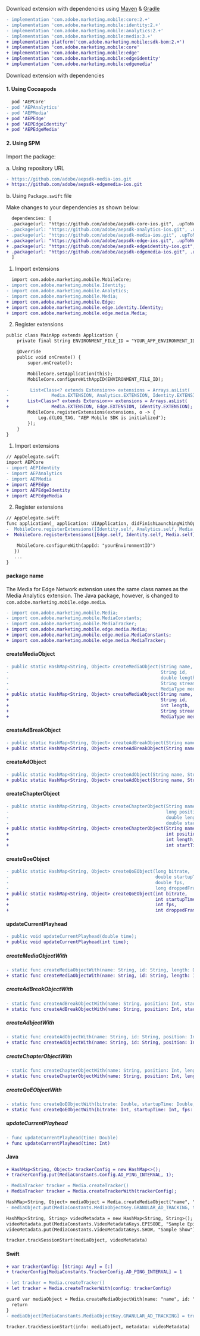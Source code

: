 <Variant platform="android" section="install-dependency" repeat="2"/>

Download extension with dependencies using [Maven](https://maven.apache.org/) & [Gradle](https://gradle.org/)

```diff
- implementation 'com.adobe.marketing.mobile:core:2.+'
- implementation 'com.adobe.marketing.mobile:identity:2.+'
- implementation 'com.adobe.marketing.mobile:analytics:2.+'
- implementation 'com.adobe.marketing.mobile:media:3.+'
+ implementation platform('com.adobe.marketing.mobile:sdk-bom:2.+')
+ implementation 'com.adobe.marketing.mobile:core'
+ implementation 'com.adobe.marketing.mobile:edge'
+ implementation 'com.adobe.marketing.mobile:edgeidentity'
+ implementation 'com.adobe.marketing.mobile:edgemedia'
```

<Variant platform="ios" section="install-dependency" repeat="10"/>

Download extension with dependencies

#### 1. Using Cocoapods

```diff
  pod 'AEPCore'
- pod 'AEPAnalytics'
- pod 'AEPMedia'
+ pod 'AEPEdge'
+ pod 'AEPEdgeIdentity'
+ pod 'AEPEdgeMedia'
```

#### 2. Using SPM

Import the package:

a. Using repository URL

```diff
- https://github.com/adobe/aepsdk-media-ios.git
+ https://github.com/adobe/aepsdk-edgemedia-ios.git
```

b. Using `Package.swift` file

Make changes to your dependencies as shown below:

```diff
  dependencies: [
  .package(url: "https://github.com/adobe/aepsdk-core-ios.git", .upToNextMajor(from: "4.0.0")),
- .package(url: "https://github.com/adobe/aepsdk-analytics-ios.git", .upToNextMajor(from: "4.0.0")),
- .package(url: "https://github.com/adobe/aepsdk-media-ios.git", .upToNextMajor(from: "4.0.0"))
+ .package(url: "https://github.com/adobe/aepsdk-edge-ios.git", .upToNextMajor(from: "4.0.0")),
+ .package(url: "https://github.com/adobe/aepsdk-edgeidentity-ios.git", .upToNextMajor(from: "4.0.0")),
+ .package(url: "https://github.com/adobe/aepsdk-edgemedia-ios.git", .upToNextMajor(from: "4.0.0"))
  ]
```

<Variant platform="android" section="import-dependency" repeat="4"/>

1. Import extensions

```diff
  import com.adobe.marketing.mobile.MobileCore;
- import com.adobe.marketing.mobile.Identity;
- import com.adobe.marketing.mobile.Analytics;
- import com.adobe.marketing.mobile.Media;
+ import com.adobe.marketing.mobile.Edge;
+ import com.adobe.marketing.mobile.edge.identity.Identity;
+ import com.adobe.marketing.mobile.edge.media.Media;
```

2. Register extensions

```diff
public class MainApp extends Application {
    private final String ENVIRONMENT_FILE_ID = "YOUR_APP_ENVIRONMENT_ID";

    @Override
    public void onCreate() {
        super.onCreate();

        MobileCore.setApplication(this);
        MobileCore.configureWithAppID(ENVIRONMENT_FILE_ID);

-        List<Class<? extends Extension>> extensions = Arrays.asList(
-                Media.EXTENSION, Analytics.EXTENSION, Identity.EXTENSION);
+       List<Class<? extends Extension>> extensions = Arrays.asList(
+                Media.EXTENSION, Edge.EXTENSION, Identity.EXTENSION);
        MobileCore.registerExtensions(extensions, o -> {
            Log.d(LOG_TAG, "AEP Mobile SDK is initialized");
        });
    }
}
```

<Variant platform="ios" section="import-dependency" repeat="4"/>

1. Import extensions

```diff
// AppDelegate.swift
import AEPCore
- import AEPIdentity
- import AEPAnalytics
- import AEPMedia
+ import AEPEdge
+ import AEPEdgeIdentity
+ import AEPEdgeMedia
```

2. Register extensions

```diff
// AppDelegate.swift
func application(_ application: UIApplication, didFinishLaunchingWithOptions launchOptions: [UIApplication.LaunchOptionsKey: Any]?) -> Bool {
-  MobileCore.registerExtensions([Identity.self, Analytics.self, Media.self], {
+  MobileCore.registerExtensions([Edge.self, Identity.self, Media.self], {

    MobileCore.configureWith(appId: "yourEnvironmentID")
   })
   ...
}
```

<Variant platform="android" section="api-changes" repeat="15"/>

#### package name

The Media for Edge Network extension uses the same class names as the Media Analytics extension. The Java package, however, is changed to `com.adobe.marketing.mobile.edge.media`.

```diff
- import com.adobe.marketing.mobile.Media;
- import com.adobe.marketing.mobile.MediaConstants;
- import com.adobe.marketing.mobile.MediaTracker;
+ import com.adobe.marketing.mobile.edge.media.Media;
+ import com.adobe.marketing.mobile.edge.media.MediaConstants;
+ import com.adobe.marketing.mobile.edge.media.MediaTracker;
```

#### createMediaObject

```diff
- public static HashMap<String, Object> createMediaObject(String name,
-                                                         String id,
-                                                         double length,
-                                                         String streamType,
-                                                         MediaType mediaType);
+ public static HashMap<String, Object> createMediaObject(String name,
+                                                         String id,
+                                                         int length,
+                                                         String streamType,
+                                                         MediaType mediaType);
```

#### createAdBreakObject

```diff
- public static HashMap<String, Object> createAdBreakObject(String name, long position, double startTime);
+ public static HashMap<String, Object> createAdBreakObject(String name, int position, int startTime);
```

#### createAdObject

```diff
- public static HashMap<String, Object> createAdObject(String name, String id, long position, double length);
+ public static HashMap<String, Object> createAdObject(String name, String id, int position, int length);
```

#### createChapterObject

```diff
- public static HashMap<String, Object> createChapterObject(String name,
-                                                           long position,
-                                                           double length,
-                                                           double startTime);
+ public static HashMap<String, Object> createChapterObject(String name,
+                                                           int position,
+                                                           int length,
+                                                           int startTime);
```

#### createQoeObject

```diff
- public static HashMap<String, Object> createQoEObject(long bitrate,
-                                                       double startupTime,
-                                                       double fps,
-                                                       long droppedFrames);
+ public static HashMap<String, Object> createQoEObject(int bitrate,
+                                                       int startupTime,
+                                                       int fps,
+                                                       int droppedFrames);
```

#### updateCurrentPlayhead

```diff
- public void updateCurrentPlayhead(double time);
+ public void updateCurrentPlayhead(int time);
```

<Variant platform="ios" section="api-changes" repeat="12"/>

##### createMediaObjectWith

```diff
- static func createMediaObjectWith(name: String, id: String, length: Double, streamType: String, mediaType: MediaType) -> [String: Any]?
+ static func createMediaObjectWith(name: String, id: String, length: Int, streamType: String, mediaType: MediaType) -> [String: Any]?
```

##### createAdBreakObjectWith

```diff
- static func createAdBreakObjectWith(name: String, position: Int, startTime: Double) -> [String: Any]?
+ static func createAdBreakObjectWith(name: String, position: Int, startTime: Int) -> [String: Any]?
```

##### createAdbjectWith

```diff
- static func createAdObjectWith(name: String, id: String, position: Int, length: Double) -> [String: Any]?
+ static func createAdObjectWith(name: String, id: String, position: Int, length: Int) -> [String: Any]?
```

##### createChapterObjectWith

```diff
- static func createChapterObjectWith(name: String, position: Int, length: Double, startTime: Double) -> [String: Any]?
+ static func createChapterObjectWith(name: String, position: Int, length: Int, startTime: Int) -> [String: Any]?
```

##### createQoEObjectWith

```diff
- static func createQoEObjectWith(bitrate: Double, startupTime: Double, fps: Double, droppedFrames: Double) -> [String: Any]?
+ static func createQoEObjectWith(bitrate: Int, startupTime: Int, fps: Int, droppedFrames: Int) -> [String: Any]?
```

##### updateCurrentPlayhead

```diff
- func updateCurrentPlayhead(time: Double)
+ func updateCurrentPlayhead(time: Int)
```

<Variant platform="android" section="custom-interval" repeat="2"/>

#### Java

```diff
+ HashMap<String, Object> trackerConfig = new HashMap<>();
+ trackerConfig.put(MediaConstants.Config.AD_PING_INTERVAL, 1);

- MediaTracker tracker = Media.createTracker()
+ MediaTracker tracker = Media.createTrackerWith(trackerConfig);

HashMap<String, Object> mediaObject = Media.createMediaObject("name", "id", 30, "vod", Media.MediaType.Video);
- mediaObject.put(MediaConstants.MediaObjectKey.GRANULAR_AD_TRACKING, true)

HashMap<String, String> videoMetadata = new HashMap<String, String>();
videoMetadata.put(MediaConstants.VideoMetadataKeys.EPISODE, "Sample Episode");
videoMetadata.put(MediaConstants.VideoMetadataKeys.SHOW, "Sample Show");

tracker.trackSessionStart(mediaObject, videoMetadata)
```

<Variant platform="ios" section="custom-interval" repeat="2"/>

#### Swift

```diff
+ var trackerConfig: [String: Any] = [:]
+ trackerConfig[MediaConstants.TrackerConfig.AD_PING_INTERVAL] = 1

- let tracker = Media.createTracker()
+ let tracker = Media.createTrackerWith(config: trackerConfig)

guard var mediaObject = Media.createMediaObjectWith(name: "name", id: "id", length: 30, streamType: "vod", mediaType: MediaType.Video) else {
  return
}
- mediaObject[MediaConstants.MediaObjectKey.GRANULAR_AD_TRACKING] = true

tracker.trackSessionStart(info: mediaObject, metadata: videoMetadata)
```
